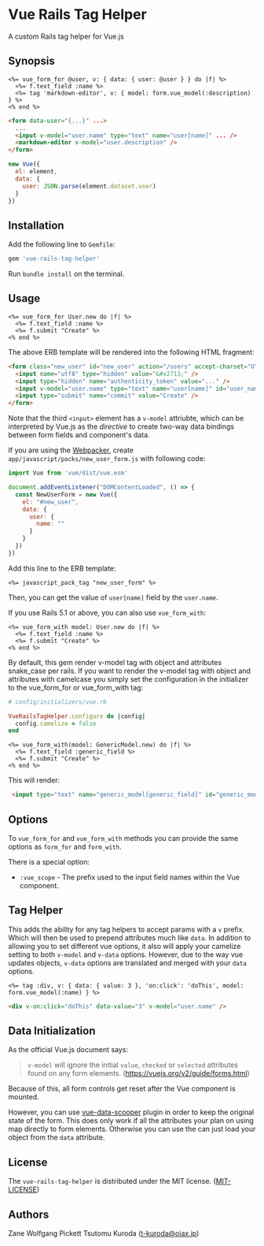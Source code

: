 # Vue Rails Tag Helper
A custom Rails tag helper for Vue.js

## Synopsis
```erb
<%= vue_form_for @user, v: { data: { user: @user } } do |f| %>
  <%= f.text_field :name %>
  <%= tag 'markdown-editor', v: { model: form.vue_model(:description) } %>
<% end %>
```

```html
<form data-user="{...}" ...>
  ...
  <input v-model="user.name" type="text" name="user[name]" ... />
  <markdown-editor v-model="user.description" />
</form>
```

```javascript
new Vue({
  el: element,
  data: {
    user: JSON.parse(element.dataset.user)
  }
})
```

## Installation
Add the following line to `Gemfile`:

```ruby
gem 'vue-rails-tag-helper'
```

Run `bundle install` on the terminal.

## Usage
```erb
<%= vue_form_for User.new do |f| %>
  <%= f.text_field :name %>
  <%= f.submit "Create" %>
<% end %>
```

The above ERB template will be rendered into the following HTML fragment:

```html
<form class="new_user" id="new_user" action="/users" accept-charset="UTF-8" method="post">
  <input name="utf8" type="hidden" value="&#x2713;" />
  <input type="hidden" name="authenticity_token" value="..." />
  <input v-model="user.name" type="text" name="user[name]" id="user_name" />
  <input type="submit" name="commit" value="Create" />
</form>
```

Note that the third `<input>` element has a `v-model` attriubte, which can be interpreted by Vue.js as the _directive_ to create two-way data bindings between form fields and component's data.

If you are using the [Webpacker](https://github.com/rails/webpacker), create `app/javascript/packs/new_user_form.js` with following code:

```javascript
import Vue from 'vue/dist/vue.esm'

document.addEventListener("DOMContentLoaded", () => {
  const NewUserForm = new Vue({
    el: "#new_user",
    data: {
      user: {
        name: ""
      }
    }
  })
})
```

Add this line to the ERB template:

```erb
<%= javascript_pack_tag "new_user_form" %>
```

Then, you can get the value of `user[name]` field by the `user.name`.

If you use Rails 5.1 or above, you can also use `vue_form_with`:

```erb
<%= vue_form_with model: User.new do |f| %>
  <%= f.text_field :name %>
  <%= f.submit "Create" %>
<% end %>
```

By default, this gem render v-model tag with object and attributes snake_case per rails. If you want to render the v-model tag with object and attributes with camelcase you simply set the configuration in the initializer to the vue_form_for or vue_form_with tag:

```ruby
# config/initializers/vue.rb

VueRailsTagHelper.configure do |config|
  config.camelize = false
end
```

```erb
<%= vue_form_with(model: GenericModel.new) do |f| %>
  <%= f.text_field :generic_field %>
  <%= f.submit "Create" %>
<% end %>
```

This will render:

```html
 <input type="text" name="generic_model[generic_field]" id="generic_model_generic_field" v-model="genericModel.genericField">
```

## Options

To `vue_form_for` and `vue_form_with` methods you can provide the same options as `form_for` and `form_with`.

There is a special option:

* `:vue_scope` - The prefix used to the input field names within the Vue component.

## Tag Helper
This adds the ability for any tag helpers to accept params with a `v` prefix. Which will then be used to prepend attributes much like `data`. In addition to allowing you to set different vue options, it also will apply your camelize setting to both `v-model` and `v-data` options. However, due to the way vue updates objects, `v-data` options are translated and merged with your `data` options.
```erb
<%= tag :div, v: { data: { value: 3 }, 'on:click': 'doThis', model: form.vue_model(:name) } %>
```
```html
<div v-on:click="doThis" data-value="3" v-model="user.name" />
```

## Data Initialization
As the official Vue.js document says:

> `v-model` will ignore the initial `value`, `checked` or `selected` attributes
> found on any form elements.
> (https://vuejs.org/v2/guide/forms.html)

Because of this, all form controls get reset after the Vue component is mounted.

However, you can use [vue-data-scooper](https://github.com/kuroda/vue-data-scooper) plugin in order to keep the original state of the form. This does only work if all the attributes your plan on using map directly to form elements. Otherwise you can use the can just load your object from the `data` attribute.

## License
The `vue-rails-tag-helper` is distributed under the MIT license. ([MIT-LICENSE](https://github.com/sirwolfgang/vue-rails-tag-helper/blob/master/LICENSE))

## Authors
Zane Wolfgang Pickett
Tsutomu Kuroda (t-kuroda@oiax.jp)
